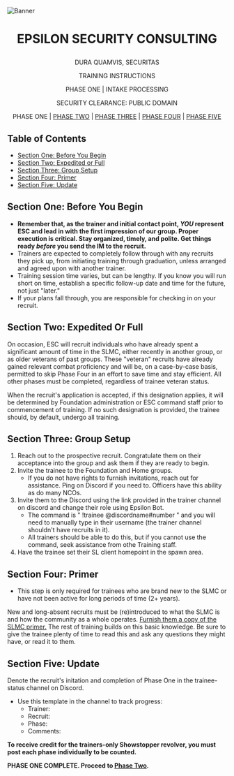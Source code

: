 <p align="center">
  
![Banner](https://github.com/ElesCloud/ESCHandbook/blob/main/Banner.jpg)
  
</p>


# <p align='center'> EPSILON SECURITY CONSULTING </p> 

<p align="center"> DURA QUAMVIS, SECURITAS </p>
  
<p align="center"> TRAINING INSTRUCTIONS </p>

<p align="center"> PHASE ONE | INTAKE PROCESSING </p>

<p align="center"> SECURITY CLEARANCE: PUBLIC DOMAIN </p>

<p align="center"> 
 PHASE ONE | 
 <a href= https://github.com/ElesCloud/ESCDocuments/blob/main/Training_PhaseTwo.md>PHASE TWO</a> | 
 <a href= https://github.com/ElesCloud/ESCDocuments/blob/main/Training_PhaseThree.md>PHASE THREE</a> | 
 <a href= https://github.com/ElesCloud/ESCDocuments/blob/main/Training_PhaseFour.md>PHASE FOUR</a> | 
 <a href= https://github.com/ElesCloud/ESCDocuments/blob/main/Training_PhaseFive.md>PHASE FIVE</a>
</p>

## Table of Contents
  - [Section One: Before You Begin](#section-one-before-you-begin)
  - [Section Two: Expedited or Full](#section-two-expedited-or-full)
  - [Section Three: Group Setup](#section-three-group-setup)
  - [Section Four: Primer](#section-four-primer)
  - [Section Five: Update](#section-five-update)
 

## Section One: Before You Begin

- **Remember that, as the trainer and initial contact point, _YOU_ represent ESC and lead in with the first impression of our group. Proper execution is critical. Stay organized, timely, and polite. Get things ready *before* you send the IM to the recruit.**
- Trainers are expected to completely follow through with any recruits they pick up, from initiating training through graduation, unless arranged and agreed upon with another trainer.
- Training session time varies, but can be lengthy. If you know you will run short on time, establish a specific follow-up date and time for the future, not just "later."
- If your plans fall through, you are responsible for checking in on your recruit.

## Section Two: Expedited Or Full
On occasion, ESC will recruit individuals who have already spent a significant amount of time in the SLMC, either recently in another group, or as older veterans of past groups. These "veteran" recruits have already gained relevant combat proficiency and will be, on a case-by-case basis, permitted to skip Phase Four in an effort to save time and stay efficient. All other phases must be completed, regardless of trainee veteran status.

When the recruit's application is accepted, if this designation applies, it will be determined by Foundation administration or ESC command staff prior to commencement of training. If no such designation is provided, the trainee should, by default, undergo all training.

## Section Three: Group Setup
1. Reach out to the prospective recruit. Congratulate them on their acceptance into the group and ask them if they are ready to begin.
2. Invite the trainee to the Foundation and Home groups.
   - If you do not have rights to furnish invitations, reach out for assistance. Ping on Discord if you need to. Officers have this ability as do many NCOs.
3. Invite them to the Discord using the link provided in the trainer channel on discord and change their role using Epsilon Bot.
   - The command is " !trainee @discordname#number " and you will need to manually type in their username (the trainer channel shouldn't have recruits in it).
   - All trainers should be able to do this, but if you cannot use the command, seek assistance from othe Training staff.
4. Have the trainee set their SL client homepoint in the spawn area.

## Section Four: Primer
+ This step is only required for trainees who are brand new to the SLMC or have not been active for long periods of time (2+ years).

New and long-absent recruits must be (re)introduced to what the SLMC is and how the community as a whole operates. [Furnish them a copy of the SLMC primer.](https://github.com/ElesCloud/ESCDocuments/blob/main/SLMCPrimer.md) The rest of training builds on this basic knowledge. Be sure to give the trainee plenty of time to read this and ask any questions they might have, or read it to them.

## Section Five: Update
Denote the recruit's initation and completion of Phase One in the trainee-status channel on Discord.
   - Use this template in the channel to track progress:
     - Trainer:
     - Recruit:
     - Phase:
     - Comments:

**To receive credit for the trainers-only Showstopper revolver, you must post each phase individually to be counted.**

**PHASE ONE COMPLETE. Proceed to [Phase Two](https://github.com/ElesCloud/ESCDocuments/blob/main/Training_PhaseTwo.md).**
